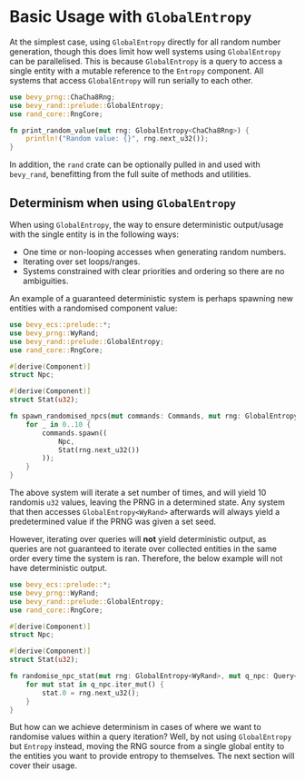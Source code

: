 # Basic Usage with `GlobalEntropy`

At the simplest case, using `GlobalEntropy` directly for all random number generation, though this does limit how well systems using `GlobalEntropy` can be parallelised. This is because `GlobalEntropy` is a query to access a single entity with a mutable reference to the `Entropy` component. All systems that access `GlobalEntropy` will run serially to each other.

```rust
use bevy_prng::ChaCha8Rng;
use bevy_rand::prelude::GlobalEntropy;
use rand_core::RngCore;

fn print_random_value(mut rng: GlobalEntropy<ChaCha8Rng>) {
    println!("Random value: {}", rng.next_u32());
}
```

In addition, the `rand` crate can be optionally pulled in and used with `bevy_rand`, benefitting from the full suite of methods and utilities.

## Determinism when using `GlobalEntropy`

When using `GlobalEntropy`, the way to ensure deterministic output/usage with the single entity is in the following ways:

- One time or non-looping accesses when generating random numbers.
- Iterating over set loops/ranges.
- Systems constrained with clear priorities and ordering so there are no ambiguities.

An example of a guaranteed deterministic system is perhaps spawning new entities with a randomised component value:

```rust
use bevy_ecs::prelude::*;
use bevy_prng::WyRand;
use bevy_rand::prelude::GlobalEntropy;
use rand_core::RngCore;

#[derive(Component)]
struct Npc;

#[derive(Component)]
struct Stat(u32);

fn spawn_randomised_npcs(mut commands: Commands, mut rng: GlobalEntropy<WyRand>) {
    for _ in 0..10 {
        commands.spawn((
            Npc,
            Stat(rng.next_u32())
        ));
    }
}
```

The above system will iterate a set number of times, and will yield 10 randomis `u32` values, leaving the PRNG in a determined state. Any system that then accesses `GlobalEntropy<WyRand>` afterwards will always yield a predetermined value if the PRNG was given a set seed.

However, iterating over queries will **not** yield deterministic output, as queries are not guaranteed to iterate over collected entities in the same order every time the system is ran. Therefore, the below example will not have deterministic output.

```rust
use bevy_ecs::prelude::*;
use bevy_prng::WyRand;
use bevy_rand::prelude::GlobalEntropy;
use rand_core::RngCore;

#[derive(Component)]
struct Npc;

#[derive(Component)]
struct Stat(u32);

fn randomise_npc_stat(mut rng: GlobalEntropy<WyRand>, mut q_npc: Query<&mut Stat, With<Npc>>) {
    for mut stat in q_npc.iter_mut() {
        stat.0 = rng.next_u32();
    }
}
```

But how can we achieve determinism in cases of where we want to randomise values within a query iteration? Well, by not using `GlobalEntropy` but `Entropy` instead, moving the RNG source from a single global entity to the entities you want to provide entropy to themselves. The next section will cover their usage.
